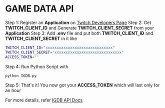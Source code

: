 # GAME DATA API

Step 1: Register an **Application** on [Twitch Developers Page](https://dev.twitch.tv/console)
Step 2: Get **TWITCH_CLIENT_ID** and Generate **TWITCH_CLIENT_SECRET** from your **Application**
Step 3: Add **.env** file and put both **TWITCH_CLIENT_ID** and **TWITCH_CLIENT_SECRET** in it like

```bash
TWITCH_CLIENT_ID="xxxxxxxxxxxxxxxxxxxxxxxxxxxxxx"
TWITCH_CLIENT_SECRET="xxxxxxxxxxxxxxxxxxxxxxxxxxxxxx"
ACCESS_TOKEN=""
```

Step 4: Run Python Script with

```bash
python IGDB.py
```

Step 5: That's it! You now got your **ACCESS_TOKEN** which will last only for an hour

For more details, refer [IGDB API Docs](https://api-docs.igdb.com/)
